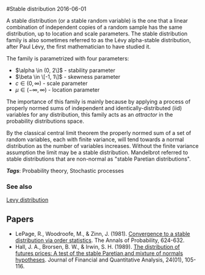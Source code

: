 
#Stable distribution
2016-06-01

A stable distribution (or a stable random variable) is the one that a linear combination of independent copies of a random sample has the same distribution, up to location and scale parameters. The stable distribution family is also sometimes referred to as the Lévy alpha-stable distribution, after Paul Lévy, the first mathematician to have studied it.

The family is parametrized with four parameters:
* $\alpha \in (0, 2\]$ - stability parameter
* $\beta \in \[-1, 1\]$ - skewness parameter
* $c \in (0, \infty)$ - scale parameter
* $\mu \in (-\infty, \infty)$ - location parameter

The importance of this family is mainly because by applying a process of properly normed sums of independent and identically-distributed (iid) variables for any distribution, this family acts as an *attractor* in the probability distributions space.

By the classical central limit theorem the properly normed sum of a set of random variables, each with finite variance, will tend towards a normal distribution as the number of variables increases. Without the finite variance assumption the limit may be a stable distribution. Mandelbrot referred to stable distributions that are non-normal as "stable Paretian distributions".

***Tags***: Probability theory, Stochastic processes

### See also
[Levy distribution](/levy_distribution)
## Papers
* LePage, R., Woodroofe, M., & Zinn, J. (1981). [Convergence to a stable distribution via order statistics](http://projecteuclid.org/download/pdf_1/euclid.aop/1176994367). The Annals of Probability, 624-632.
* Hall, J. A., Brorsen, B. W., & Irwin, S. H. (1989). [The distribution of futures prices: A test of the stable Paretian and mixture of normals hypotheses](http://journals.cambridge.org/abstract_S0022109000013399). Journal of Financial and Quantitative Analysis, 24(01), 105-116.


